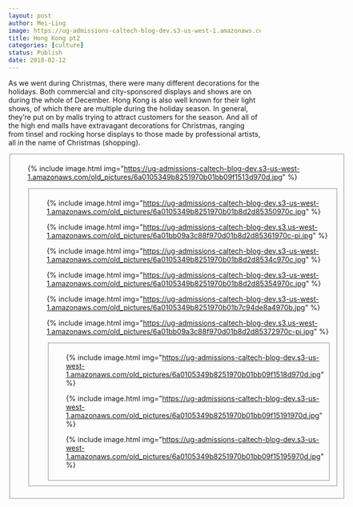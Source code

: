 ```yaml
---
layout: post
author: Mei-Ling
image: https://ug-admissions-caltech-blog-dev.s3-us-west-1.amazonaws.com/old_pictures/6a0105349b8251970b01bb09f15141970d.jpg
title: Hong Kong pt2
categories: [culture]
status: Publish
date: 2018-02-12
---
```


As we went during Christmas, there were many different decorations for the holidays. Both commercial and city-sponsored displays and shows are on during the whole of December. Hong Kong is also well known for their light shows, of which there are multiple during the holiday season. In general, they’re put on by malls trying to attract customers for the season. And all of the high end malls have extravagant decorations for Christmas, ranging from tinsel and rocking horse displays to those made by professional artists, all in the name of Christmas (shopping).

<div data-featherlight-filter="a" data-featherlight-gallery="" data-featherlight-type="image" id="featherlight-gallery"><fieldset class="asset featherlight-gallery border" gallery-width="250-2">
<div id="gallery-container">
<ul class="asset-thumbnails">


{% include image.html img="https://ug-admissions-caltech-blog-dev.s3-us-west-1.amazonaws.com/old_pictures/6a0105349b8251970b01bb09f1513d970d.jpg" %}

<div data-featherlight-filter="a" data-featherlight-gallery="" data-featherlight-type="image" id="featherlight-gallery"><fieldset class="asset featherlight-gallery border" gallery-width="250-auto">
<div class="gallery-scroll" id="gallery-container">
<ul class="asset-thumbnails">

{% include image.html img="https://ug-admissions-caltech-blog-dev.s3-us-west-1.amazonaws.com/old_pictures/6a0105349b8251970b01b8d2d85350970c.jpg" %}

{% include image.html img="https://ug-admissions-caltech-blog-dev.s3.us-west-1.amazonaws.com/old_pictures/6a01bb09a3c88f970d01b8d2d85361970c-pi.jpg" %}

{% include image.html img="https://ug-admissions-caltech-blog-dev.s3-us-west-1.amazonaws.com/old_pictures/6a0105349b8251970b01b8d2d8534c970c.jpg" %}

{% include image.html img="https://ug-admissions-caltech-blog-dev.s3-us-west-1.amazonaws.com/old_pictures/6a0105349b8251970b01b8d2d85354970c.jpg" %}


{% include image.html img="https://ug-admissions-caltech-blog-dev.s3-us-west-1.amazonaws.com/old_pictures/6a0105349b8251970b01b7c94de8a4970b.jpg" %}

{% include image.html img="https://ug-admissions-caltech-blog-dev.s3.us-west-1.amazonaws.com/old_pictures/6a01bb09a3c88f970d01b8d2d85372970c-pi.jpg" %}

<div data-featherlight-filter="a" data-featherlight-gallery="" data-featherlight-type="image" id="featherlight-gallery"><fieldset class="asset featherlight-gallery border" gallery-width="250-auto">
<div class="gallery-scroll" id="gallery-container">
<ul class="asset-thumbnails">

{% include image.html img="https://ug-admissions-caltech-blog-dev.s3-us-west-1.amazonaws.com/old_pictures/6a0105349b8251970b01bb09f1518d970d.jpg" %}

{% include image.html img="https://ug-admissions-caltech-blog-dev.s3-us-west-1.amazonaws.com/old_pictures/6a0105349b8251970b01bb09f15191970d.jpg" %}

{% include image.html img="https://ug-admissions-caltech-blog-dev.s3-us-west-1.amazonaws.com/old_pictures/6a0105349b8251970b01bb09f15195970d.jpg" %}

